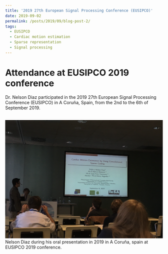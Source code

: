 ```yaml
---
title: '2019 27th European Signal Processing Conference (EUSIPCO)'
date: 2019-09-02
permalink: /posts/2019/09/blog-post-2/
tags:
  - EUSIPCO
  - Cardiac motion estimation
  - Sparse representation
  - Signal processing
---
```


Attendance at EUSIPCO 2019 conference
======

Dr. Nelson Diaz participated in the 2019 27th European Signal Processing Conference (EUSIPCO) in A Coruña, Spain, from the 2nd to the 6th of September 2019.

<br/><img src='/images/eusipco2019.png'>
Nelson Diaz during his oral presentation in 2019 in A Coruña, spain at EUSIPCO 2019 conference.





